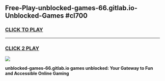 
## Free-Play-unblocked-games-66.gitlab.io-Unblocked-Games #cl700
<h3>
<a href="https://news.freeplayer.one?title=unblocked-games-66.gitlab.io&ref=8M">CLICK TO PLAY</a></h3>
<hr>

<h3>
<a href="https://news.freeplayer.one?title=unblocked-games-66.gitlab.io&ref=8M">CLICK 2 PLAY</a>
  
</h3>

<a href="https://news.freeplayer.one?title=unblocked-games-66.gitlab.io&ref=8M"><img src="https://clearcache.store/games.png"></a>


**unblocked-games-66.gitlab.io games unblocked: Your Gateway to Fun and Accessible Online Gaming**

